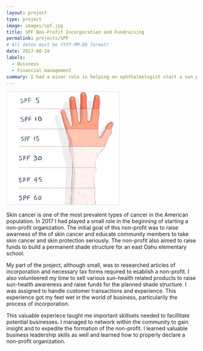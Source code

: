 ```yaml
---
layout: project
type: project
image: images/spf.jpg
title: SPF Non-Profit Incorporation and Fundraising
permalink: projects/SPF
# All dates must be YYYY-MM-DD format!
date: 2017-08-10
labels:
  - Business
  - Financial management
summary: I had a minor role in helping an ophthalmologist start a sun protection geared non-profit organization.
---
```

![SPF vs. burn rating](https://github.com/jhonda7/jhonda7.github.io/blob/master/images/spf.jpg)

Skin cancer is one of the most prevalent types of cancer in the American population. In 2017 I had played a small role in the beginning of starting a non-profit organization. The initial goal of this non-profit was to raise awarness of the of skin cancer and educate community members to take skin cancer and skin protection seriously. The non-profit also aimed to raise funds to build a permanent shade structure for an east Oahu elementary school.

My part of the project, although small, was to researched articles of incorporation and necessary tax forms required to esablish a non-profit. I also volunteered my time to sell various sun-health related products to raise sun-health awareness and raise funds for the planned shade structure. I was assigned to handle customer transactions and experience. This experience got my feet wet in the world of business, particularily the process of incorporation.

This valuable experiece taught me important skillsets needed to facillitate potential businesses. I managed to network within the community to gain insight and to expedite the formation of the non-profit. I learned valuable business leadership skills as well and learned how to properly declare a non-profit organization.

